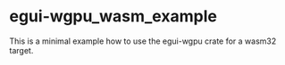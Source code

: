 # egui-wgpu_wasm_example
This is a minimal example how to use the egui-wgpu crate for a wasm32 target.
